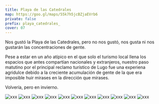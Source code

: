 ```yaml
---
title: Playa de las Catedrales
map: https://goo.gl/maps/55k7h5jcBZjaEVrb6
private: false
prefix: playa_catedrales_
cover: 07
---
```

Nos gustó la Playa de las Catedrales, pero no nos gustó, nos gusta ni nos gustarán las concentraciones de gente.

Pese a estar en un año atípico en el que solo el turismo local llena los espacios que antes compartían nacionales y extranjeros, nuestro paso matutino por el principal reclamo turístico de Lugo fue una experiena agridulce debido a la creciente acumulación de gente de la que era imposible huir mirases en la dirección que mirases.

Volvería, pero en invierno.

![xxx](01)
![xxx](02)
![xxx](03)
![xxx](04)
![xxx](05)
![xxx](06)
![xxx](07)
![xxx](08)
![xxx](09)
![xxx](10)
![xxx](11)